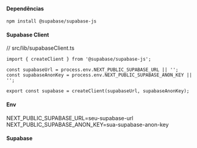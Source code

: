 #### Dependências

```
npm install @supabase/supabase-js
```

#### Supabase Client
// src/lib/supabaseClient.ts
```
import { createClient } from '@supabase/supabase-js';

const supabaseUrl = process.env.NEXT_PUBLIC_SUPABASE_URL || '';
const supabaseAnonKey = process.env.NEXT_PUBLIC_SUPABASE_ANON_KEY || '';

export const supabase = createClient(supabaseUrl, supabaseAnonKey);
```

#### Env

NEXT_PUBLIC_SUPABASE_URL=seu-supabase-url
NEXT_PUBLIC_SUPABASE_ANON_KEY=sua-supabase-anon-key

#### Supabase